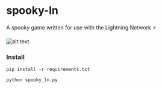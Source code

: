 # spooky-ln
A spooky game written for use with the Lightning Network :zap:

![alt text](https://github.com/psiofxt/spooky_ln/raw/master/src/common/screenshots/screenshot.png "Home Town")

### Install
`pip install -r requirements.txt`

`python spooky_ln.py`
